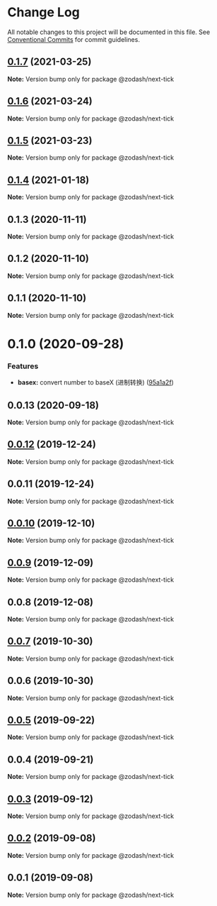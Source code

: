 # Change Log

All notable changes to this project will be documented in this file.
See [Conventional Commits](https://conventionalcommits.org) for commit guidelines.

## [0.1.7](https://github.com/zcorky/zodash/compare/@zodash/next-tick@0.1.6...@zodash/next-tick@0.1.7) (2021-03-25)

**Note:** Version bump only for package @zodash/next-tick





## [0.1.6](https://github.com/zcorky/zodash/compare/@zodash/next-tick@0.1.5...@zodash/next-tick@0.1.6) (2021-03-24)

**Note:** Version bump only for package @zodash/next-tick





## [0.1.5](https://github.com/zcorky/zodash/compare/@zodash/next-tick@0.1.4...@zodash/next-tick@0.1.5) (2021-03-23)

**Note:** Version bump only for package @zodash/next-tick





## [0.1.4](https://github.com/zcorky/zodash/compare/@zodash/next-tick@0.1.3...@zodash/next-tick@0.1.4) (2021-01-18)

**Note:** Version bump only for package @zodash/next-tick





## 0.1.3 (2020-11-11)

**Note:** Version bump only for package @zodash/next-tick





## 0.1.2 (2020-11-10)

**Note:** Version bump only for package @zodash/next-tick





## 0.1.1 (2020-11-10)

**Note:** Version bump only for package @zodash/next-tick





# 0.1.0 (2020-09-28)


### Features

* **basex:** convert number to baseX (进制转换) ([95a1a2f](https://github.com/zcorky/zodash/commit/95a1a2f361d73de5caa3b8e297c1643e97e40983))





## 0.0.13 (2020-09-18)

**Note:** Version bump only for package @zodash/next-tick





## [0.0.12](https://github.com/zcorky/zodash/compare/@zodash/next-tick@0.0.11...@zodash/next-tick@0.0.12) (2019-12-24)

**Note:** Version bump only for package @zodash/next-tick





## 0.0.11 (2019-12-24)

**Note:** Version bump only for package @zodash/next-tick





## [0.0.10](https://github.com/zcorky/zodash/compare/@zodash/next-tick@0.0.9...@zodash/next-tick@0.0.10) (2019-12-10)

**Note:** Version bump only for package @zodash/next-tick





## [0.0.9](https://github.com/zcorky/zodash/compare/@zodash/next-tick@0.0.8...@zodash/next-tick@0.0.9) (2019-12-09)

**Note:** Version bump only for package @zodash/next-tick





## 0.0.8 (2019-12-08)

**Note:** Version bump only for package @zodash/next-tick





## [0.0.7](https://github.com/zcorky/zodash/compare/@zodash/next-tick@0.0.6...@zodash/next-tick@0.0.7) (2019-10-30)

**Note:** Version bump only for package @zodash/next-tick





## 0.0.6 (2019-10-30)

**Note:** Version bump only for package @zodash/next-tick





## [0.0.5](https://github.com/zcorky/zodash/compare/@zodash/next-tick@0.0.4...@zodash/next-tick@0.0.5) (2019-09-22)

**Note:** Version bump only for package @zodash/next-tick





## 0.0.4 (2019-09-21)

**Note:** Version bump only for package @zodash/next-tick





## [0.0.3](https://github.com/zcorky/zodash/compare/@zodash/next-tick@0.0.2...@zodash/next-tick@0.0.3) (2019-09-12)

**Note:** Version bump only for package @zodash/next-tick





## [0.0.2](https://github.com/zcorky/zodash/compare/@zodash/next-tick@0.0.1...@zodash/next-tick@0.0.2) (2019-09-08)

**Note:** Version bump only for package @zodash/next-tick





## 0.0.1 (2019-09-08)

**Note:** Version bump only for package @zodash/next-tick
